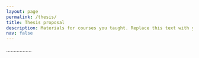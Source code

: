 ```yaml
---
layout: page
permalink: /thesis/
title: Thesis proposal
description: Materials for courses you taught. Replace this text with your description.
nav: false
---
```


.................

